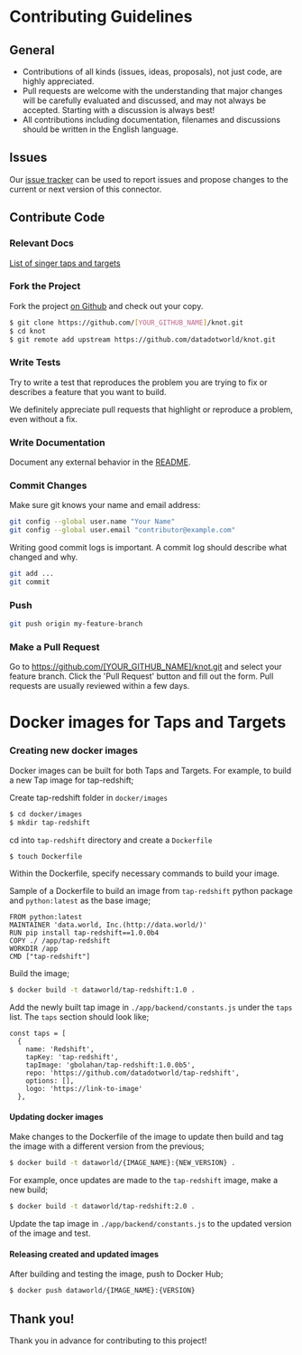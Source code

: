 # Contributing Guidelines

## General

- Contributions of all kinds (issues, ideas, proposals), not just code, are highly appreciated.
- Pull requests are welcome with the understanding that major changes will be carefully evaluated and discussed, and may not always be accepted. Starting with a discussion is always best!
- All contributions including documentation, filenames and discussions should be written in the English language.

## Issues

Our [issue tracker](https://github.com/datadotworld/knot/issues) can be used to report issues and propose changes to the current or next version of this connector.

## Contribute Code

### Relevant Docs

[List of singer taps and targets](https://github.com/singer-io)

### Fork the Project

Fork the project [on Github](https://github.com/datadotworld/knot.git) and check out your copy.

```sh
$ git clone https://github.com/[YOUR_GITHUB_NAME]/knot.git
$ cd knot
$ git remote add upstream https://github.com/datadotworld/knot.git
```

### Write Tests

Try to write a test that reproduces the problem you are trying to fix or describes a feature that you want to build.

We definitely appreciate pull requests that highlight or reproduce a problem, even without a fix.

### Write Documentation

Document any external behavior in the [README](README.md).

### Commit Changes

Make sure git knows your name and email address:

```sh
git config --global user.name "Your Name"
git config --global user.email "contributor@example.com"
```

Writing good commit logs is important. A commit log should describe what changed and why.

```sh
git add ...
git commit
```

### Push

```sh
git push origin my-feature-branch
```

### Make a Pull Request

Go to https://github.com/[YOUR_GITHUB_NAME]/knot.git and select your feature branch. Click the
'Pull Request' button and fill out the form. Pull requests are usually reviewed within a few days.

# Docker images for Taps and Targets

### Creating new docker images

Docker images can be built for both Taps and Targets. For example, to build a new Tap image for tap-redshift;

Create tap-redshift folder in `docker/images`

```sh
$ cd docker/images
$ mkdir tap-redshift
```

cd into `tap-redshift` directory and create a `Dockerfile`

```sh
$ touch Dockerfile
```

Within the Dockerfile, specify necessary commands to build your image.

Sample of a Dockerfile to build an image from `tap-redshift` python package and `python:latest` as the base image;

```
FROM python:latest
MAINTAINER 'data.world, Inc.(http://data.world/)'
RUN pip install tap-redshift==1.0.0b4
COPY ./ /app/tap-redshift
WORKDIR /app
CMD ["tap-redshift"]
```

Build the image;

```sh
$ docker build -t dataworld/tap-redshift:1.0 .
```

Add the newly built tap image in `./app/backend/constants.js` under the `taps` list. The `taps` section should look like;

```
const taps = [
  {
    name: 'Redshift',
    tapKey: 'tap-redshift',
    tapImage: 'gbolahan/tap-redshift:1.0.0b5',
    repo: 'https://github.com/datadotworld/tap-redshift',
    options: [],
    logo: 'https://link-to-image'
  },
```

#### Updating docker images

Make changes to the Dockerfile of the image to update then build and tag the image with a different version from the previous;

```sh
$ docker build -t dataworld/{IMAGE_NAME}:{NEW_VERSION} .
```

For example, once updates are made to the `tap-redshift` image, make a new build;

```sh
$ docker build -t dataworld/tap-redshift:2.0 .
```

Update the tap image in `./app/backend/constants.js` to the updated version of the image and test.

#### Releasing created and updated images

After building and testing the image, push to Docker Hub;

```sh
$ docker push dataworld/{IMAGE_NAME}:{VERSION}
```

## Thank you!

Thank you in advance for contributing to this project!

